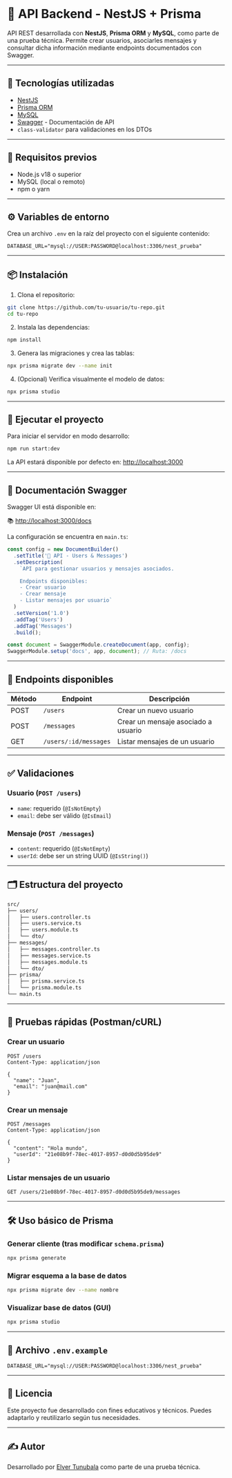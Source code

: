 
````markdown
````
# 🧪 API Backend - NestJS + Prisma

API REST desarrollada con **NestJS**, **Prisma ORM** y **MySQL**, como parte de una prueba técnica. Permite crear usuarios, asociarles mensajes y consultar dicha información mediante endpoints documentados con Swagger.

---

## 🚀 Tecnologías utilizadas

- [NestJS](https://nestjs.com/)
- [Prisma ORM](https://www.prisma.io/)
- [MySQL](https://www.mysql.com/)
- [Swagger](https://swagger.io/tools/swagger-ui/) - Documentación de API
- `class-validator` para validaciones en los DTOs

---

## 📁 Requisitos previos

- Node.js v18 o superior
- MySQL (local o remoto)
- npm o yarn

---

## ⚙️ Variables de entorno

Crea un archivo `.env` en la raíz del proyecto con el siguiente contenido:

```env
DATABASE_URL="mysql://USER:PASSWORD@localhost:3306/nest_prueba"
````

---

## 📦 Instalación

1. Clona el repositorio:

```bash
git clone https://github.com/tu-usuario/tu-repo.git
cd tu-repo
```

2. Instala las dependencias:

```bash
npm install
```

3. Genera las migraciones y crea las tablas:

```bash
npx prisma migrate dev --name init
```

4. (Opcional) Verifica visualmente el modelo de datos:

```bash
npx prisma studio
```

---

## 🏃 Ejecutar el proyecto

Para iniciar el servidor en modo desarrollo:

```bash
npm run start:dev
```

La API estará disponible por defecto en: [http://localhost:3000](http://localhost:3000)

---

## 📄 Documentación Swagger

Swagger UI está disponible en:

📚 [http://localhost:3000/docs](http://localhost:3000/docs)

La configuración se encuentra en `main.ts`:

```ts
const config = new DocumentBuilder()
  .setTitle('📨 API - Users & Messages')
  .setDescription(
    `API para gestionar usuarios y mensajes asociados.

    Endpoints disponibles:
    - Crear usuario
    - Crear mensaje
    - Listar mensajes por usuario`
  )
  .setVersion('1.0')
  .addTag('Users')
  .addTag('Messages')
  .build();

const document = SwaggerModule.createDocument(app, config);
SwaggerModule.setup('docs', app, document); // Ruta: /docs
```

---

## 📮 Endpoints disponibles

| Método | Endpoint              | Descripción                         |
| ------ | --------------------- | ----------------------------------- |
| POST   | `/users`              | Crear un nuevo usuario              |
| POST   | `/messages`           | Crear un mensaje asociado a usuario |
| GET    | `/users/:id/messages` | Listar mensajes de un usuario       |

---

## ✅ Validaciones

### Usuario (`POST /users`)

* `name`: requerido (`@IsNotEmpty`)
* `email`: debe ser válido (`@IsEmail`)

### Mensaje (`POST /messages`)

* `content`: requerido (`@IsNotEmpty`)
* `userId`: debe ser un string UUID (`@IsString()`)

---

## 🗂 Estructura del proyecto

```txt
src/
├── users/
│   ├── users.controller.ts
│   ├── users.service.ts
│   ├── users.module.ts
│   └── dto/
├── messages/
│   ├── messages.controller.ts
│   ├── messages.service.ts
│   ├── messages.module.ts
│   └── dto/
├── prisma/
│   ├── prisma.service.ts
│   └── prisma.module.ts
└── main.ts
```

---

## 🧪 Pruebas rápidas (Postman/cURL)

### Crear un usuario

```http
POST /users
Content-Type: application/json

{
  "name": "Juan",
  "email": "juan@mail.com"
}
```

### Crear un mensaje

```http
POST /messages
Content-Type: application/json

{
  "content": "Hola mundo",
  "userId": "21e08b9f-78ec-4017-8957-d0d0d5b95de9"
}
```

### Listar mensajes de un usuario

```http
GET /users/21e08b9f-78ec-4017-8957-d0d0d5b95de9/messages
```

---

## 🛠 Uso básico de Prisma

### Generar cliente (tras modificar `schema.prisma`)

```bash
npx prisma generate
```

### Migrar esquema a la base de datos

```bash
npx prisma migrate dev --name nombre
```

### Visualizar base de datos (GUI)

```bash
npx prisma studio
```

---

## 🌱 Archivo `.env.example`

```env
DATABASE_URL="mysql://USER:PASSWORD@localhost:3306/nest_prueba"
```

---

## 🧾 Licencia

Este proyecto fue desarrollado con fines educativos y técnicos. Puedes adaptarlo y reutilizarlo según tus necesidades.

---

## ✍️ Autor

Desarrollado por [Elver Tunubala](https://github.com/ElverTunubala) como parte de una prueba técnica.

```

